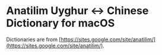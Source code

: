 # Anatilim Uyghur ↔︎ Chinese Dictionary for macOS

Dictionaries are from [https://sites.google.com/site/anatilim/](https://sites.google.com/site/anatilim/).
